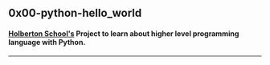 ## 0x00-python-hello_world

#### [Holberton School's](https://www.holbertonschool.com/) Project to learn about higher level programming language with Python.
--------------
